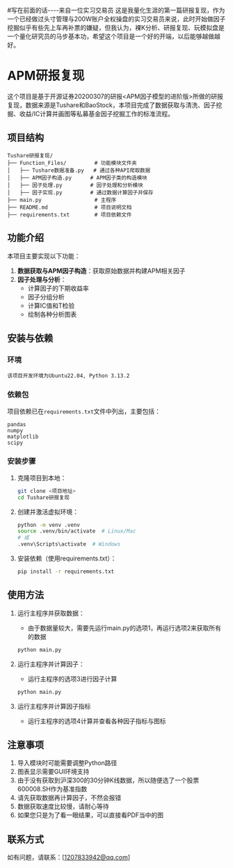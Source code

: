 #写在前面的话----来自一位实习交易员
这是我量化生涯的第一篇研报复现，作为一个已经做过头寸管理与200W账户全权操盘的实习交易员来说，此时开始做因子挖掘似乎有些先上车再补票的嫌疑，但我认为，裸K分析、研报复现、玩模拟盘是一个量化研究员的马步基本功，希望这个项目是一个好的开端，以后能够越做越好。

# APM研报复现

这个项目是基于开源证券20200307的研报<APM因子模型的进阶版>所做的研报复现，数据来源是Tushare和BaoStock，本项目完成了数据获取与清洗、因子挖掘、收益/IC计算并画图等私募基金因子挖掘工作的标准流程。


## 项目结构

```
Tushare研报复现/
├── Function_Files/         # 功能模块文件夹
│   ├── Tushare数据准备.py   # 通过各种API爬取数据
│   ├── APM因子构造.py      # APM因子类的构造模块
│   ├── 因子处理.py         # 因子处理和分析模块
│   ├── 因子实现.py         # 通过数据计算因子并保存
├── main.py                 # 主程序
├── README.md               # 项目说明文档
├── requirements.txt        # 项目依赖文件
```

## 功能介绍

本项目主要实现以下功能：

1. **数据获取与APM因子构造**：获取原始数据并构建APM相关因子
2. **因子处理与分析**：
   - 计算因子的下期收益率
   - 因子分组分析
   - 计算IC值和T检验
   - 绘制各种分析图表

## 安装与依赖

### 环境
```
该项目开发环境为Ubuntu22.04, Python 3.13.2
```

### 依赖包

项目依赖已在`requirements.txt`文件中列出，主要包括：

```
pandas
numpy
matplotlib
scipy
```

### 安装步骤

1. 克隆项目到本地：
   ```bash
   git clone <项目地址>
   cd Tushare研报复现
   ```

2. 创建并激活虚拟环境：
   ```bash
   python -m venv .venv
   source .venv/bin/activate  # Linux/Mac
   # 或
   .venv\Scripts\activate  # Windows
   ```

3. 安装依赖（使用requirements.txt）：
   ```bash
   pip install -r requirements.txt
   ```

## 使用方法

1. 运行主程序并获取数据：
   - 由于数据量较大，需要先运行main.py的选项1，再运行选项2来获取所有的数据
    ```bash
   python main.py
   ```

2. 运行主程序并计算因子：
   - 运行主程序的选项3进行因子计算
   ```bash
   python main.py
   ```

3. 运行主程序并计算因子指标
   - 运行主程序的选项4计算并查看各种因子指标与图标



## 注意事项


1. 导入模块时可能需要调整Python路径
2. 图表显示需要GUI环境支持
3. 由于没有获取到沪深300的30分钟K线数据，所以随便选了一个股票600008.SH作为基准指数
4. 请先获取数据再计算因子，不然会报错
5. 数据获取速度比较慢，请耐心等待
6. 如果您只是为了看一眼结果，可以直接看PDF当中的图



## 联系方式

如有问题，请联系：[1207833942@qq.com]


